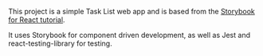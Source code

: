 This project is a simple Task List web app and is based from the [Storybook for React tutorial](https://www.learnstorybook.com/intro-to-storybook/react/en/get-started/).

It uses Storybook for component driven development, as well as Jest and react-testing-library for testing.
